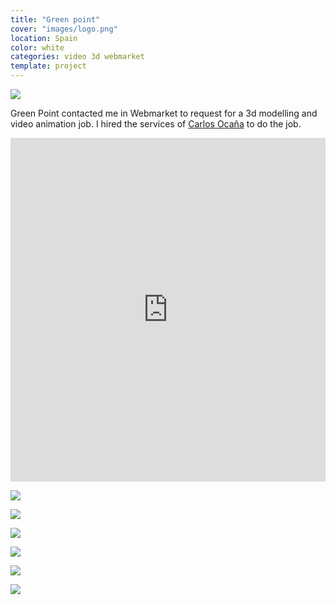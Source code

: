 ```yaml
---
title: "Green point"
cover: "images/logo.png"
location: Spain
color: white
categories: video 3d webmarket
template: project
---
```


![](/work/green-point/images/1.png)

Green Point contacted me in Webmarket to request for a 3d modelling and video animation job. I hired the services of [Carlos Ocaña](http://www.4kreation.es/) to do the job.

<iframe width="100%" height="550" src="https://www.youtube.com/embed/YaQCAnWam-k" frameborder="0" allowfullscreen></iframe>

![](/work/green-point/images/2.jpg)

![](/work/green-point/images/3.jpg)

![](/work/green-point/images/4.jpg)

![](/work/green-point/images/5.jpg)

![](/work/green-point/images/6.jpg)

![](/work/green-point/images/7.jpg)
